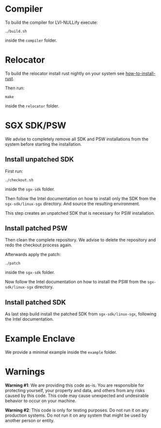 # Compiler
To build the compiler for LVI-NULLify execute:
```
./build.sh
```
inside the `compiler` folder.

# Relocator
To build the relocator install rust nightly on your system see [how-to-install-rust](https://www.rust-lang.org/tools/install).

Then run:
```
make
```
inside the `relocator` folder.

# SGX SDK/PSW
We advise to completely remove all SDK and PSW installations from the system before starting the installation.

## Install unpatched SDK
First run:
```
./checkout.sh
```
inside the `sgx-sdk` folder.

Then follow the Intel documentation on how to install only the SDK from the `sgx-sdk/linux-sgx` directory.
And source the resulting environment.

This step creates an unpatched SDK that is necessary for PSW installation.

## Install patched PSW
Then clean the complete repository. We advise to delete the repository and redo the checkout process again.

Afterwards apply the patch:
```
./patch
```
inside the `sgx-sdk` folder.

Now follow the Intel documentation on how to install the PSW from the `sgx-sdk/linux-sgx` directory.

## Install patched SDK
As last step build install the patched SDK from `sgx-sdk/linux-sgx`, following the Intel documentation. 

# Example Enclave
We provide a minimal example inside the `example` folder.


# Warnings
**Warning #1**: We are providing this code as-is. You are responsible for protecting yourself, your property and data, and others from any risks caused by this code. This code may cause unexpected and undesirable behavior to occur on your machine.

**Warning #2**: This code is only for testing purposes. Do not run it on any production systems. Do not run it on any system that might be used by another person or entity.
